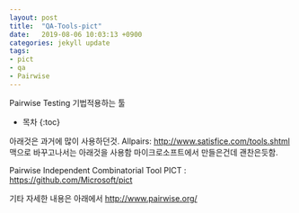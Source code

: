 ```yaml
---
layout: post
title:  "QA-Tools-pict"
date:   2019-08-06 10:03:13 +0900
categories: jekyll update
tags:
- pict
- qa
- Pairwise
---
```

Pairwise Testing 기법적용하는 툴


* 목차
{:toc}

아래것은 과거에 많이 사용하던것.
Allpairs: http://www.satisfice.com/tools.shtml
맥으로 바꾸고나서는 아래것을 사용함 마이크로소프트에서 만들은건데 괜찬은듯함.

Pairwise Independent Combinatorial Tool
PICT : https://github.com/Microsoft/pict

기타 자세한 내용은 아래에서
http://www.pairwise.org/
